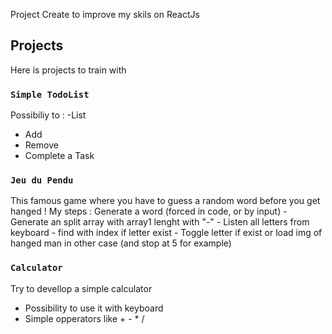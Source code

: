 Project Create to improve my skils on ReactJs

## Projects

Here is projects to train with

### `Simple TodoList`

Possibiliy to :
 -List 
 - Add 
 - Remove 
 - Complete 
 a Task

### `Jeu du Pendu`

This famous game where you have to guess a random word before you get hanged ! 
My steps :
	Generate a word (forced in code, or by input)
	- Generate an split array with array1 lenght with "-"
	- Listen all letters from keyboard
	- find with index if letter exist
	- Toggle letter if exist or load img of hanged man in other case (and stop at 5 for example)

### `Calculator`

Try to devellop a simple calculator
 - Possibility to use it with keyboard
 - Simple opperators like + - * /
